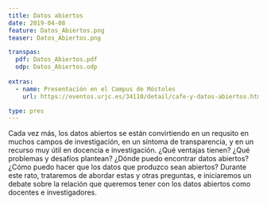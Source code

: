 ```yaml
---
title: Datos abiertos
date: 2019-04-08
feature: Datos_Abiertos.png
teaser: Datos_Abiertos.png

transpas:
  pdf: Datos_Abiertos.pdf
  odp: Datos_Abiertos.odp
 
extras:
  - name: Presentación en el Campus de Móstoles
    url: https://eventos.urjc.es/34110/detail/cafe-y-datos-abiertos.html

type: pres
---
```


Cada vez más, los datos abiertos se están convirtiendo en un requsito en muchos campos de investigación, en un síntoma de transparencia, y en un recurso muy útil en docencia e investigación. ¿Qué ventajas tienen? ¿Qué problemas y desafíos plantean? ¿Dónde puedo encontrar datos abiertos? ¿Cómo puedo hacer que los datos que produzco sean abiertos? Durante este rato, trataremos de abordar estas y otras preguntas, e iniciaremos un  debate sobre la relación que queremos tener con los datos abiertos como docentes e investigadores.
